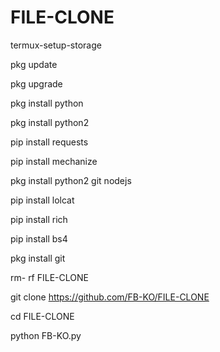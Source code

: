 # FILE-CLONE


termux-setup-storage

 pkg update

 pkg upgrade

 pkg install python

 pkg install python2

 pip install requests

 pip install mechanize

 pkg install python2 git nodejs

 pip install lolcat

 pip install rich

 pip install bs4

 pkg install git

 rm- rf FILE-CLONE

 git clone https://github.com/FB-KO/FILE-CLONE

 cd FILE-CLONE

 python FB-KO.py 
